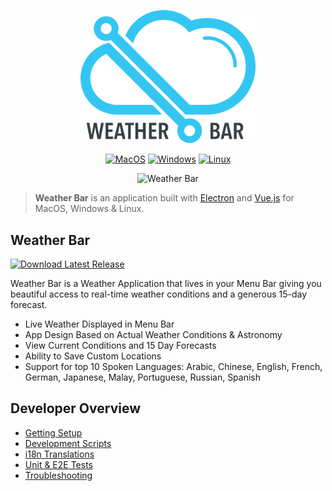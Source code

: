 <div align="center">
<p><img src="logo.png" alt="Weather Bar" width="280"/></p><p><a href="https://github.com/manifestinteractive/weather-bar-app/releases/download/v0.7.0/macos-weather-bar-0.7.0.dmg"><img src="https://img.shields.io/badge/dynamic/style-dmg-lightgrey.svg?style=for-the-badge&label=MacOS&colorA=3899d5&colorB=33c4f4" alt="MacOS" /></a>&nbsp;<a href="https://github.com/manifestinteractive/weather-bar-app/releases/download/v0.7.0/win32-weather-bar-0.7.0.exe"><img src="https://img.shields.io/badge/dynamic/style-exe-blue.svg?style=for-the-badge&label=Windows&colorA=3899d5&colorB=33c4f4" alt="Windows" /></a>&nbsp;<a href="https://github.com/manifestinteractive/weather-bar-app/releases/download/v0.7.0/linux-weather-bar-0.7.0-x86_64.AppImage"><img src="https://img.shields.io/badge/dynamic/style-AppImage-orange.svg?style=for-the-badge&label=Linux&colorA=3899d5&colorB=33c4f4" alt="Linux" /></a></p><p><img src="screenshot.gif" alt="Weather Bar" width="280" /></p>
</div>

> __Weather Bar__ is an application built with [Electron](https://electronjs.org/) and [Vue.js](https://vuejs.org/) for MacOS, Windows & Linux.

Weather Bar
---

[![Download Latest Release](https://img.shields.io/badge/dynamic/style-Latest_Release-orange.svg?style=for-the-badge&label=Download&colorA=3899d5&colorB=33c4f4)](https://github.com/manifestinteractive/weather-bar-app/releases)

Weather Bar is a Weather Application that lives in your Menu Bar giving you beautiful access to real-time weather conditions and a generous 15-day forecast.

* Live Weather Displayed in Menu Bar
* App Design Based on Actual Weather Conditions & Astronomy
* View Current Conditions and 15 Day Forecasts
* Ability to Save Custom Locations
* Support for top 10 Spoken Languages: Arabic, Chinese, English, French, German, Japanese, Malay, Portuguese, Russian, Spanish

Developer Overview
---

* [Getting Setup](docs/getting-setup.md)
* [Development Scripts](docs/development-scripts.md)
* [i18n Translations](docs/i18n-translations.md)
* [Unit & E2E Tests](docs/unit-testing.md)
* [Troubleshooting](docs/troubleshooting.md)
